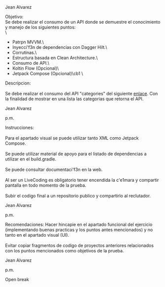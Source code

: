 
Jean Alvarez

Objetivo:\
Se debe realizar el consumo de un API donde se demuestre el conocimiento y manejo de los siguientes puntos:\
\
- Patrpn MVVM.\
- Inyecci\'f3n de dependencias con Dagger Hilt.\
- Corrutinas.\
- Estructura basada en Clean Architecture.\
- Consumo de API.\
- Koltin Flow (Opcional)\
- Jetpack Compose (Opcional)\cb1 \

Descripcion:\
\
Se debe realizar el consumo del API "categories" del siguiente [enlace](https://api.chucknorris.io/). Con la finalidad de mostrar en una lista las categorias que retorna el API.

Jean Alvarez

p.m.

Instrucciones:\
\
Para el apartado visual se puede utilizar tanto XML como Jetpack Compose.\
\
Se puede utilizar material de apoyo para el listado de dependencias a utilizar en el build.gradle.\
\
Se puede consultar documentaci\'f3n en la web.\
\
Al ser un LiveCoding es obligatorio tener encendida la c\'e1mara y compartir pantalla en todo momento de la prueba.\
\
Subir el codigo final a un repositorio publico y compartirlo al reclutador.

Jean Alvarez

p.m.

Recomendaciones:
Hacer hincapie en el apartado funcional del ejercicio (implementando buenas practicas y los puntos antes mencionados) y no tanto en el apartado visual (UI). \
\
Evitar copiar fragmentos de codigo de proyectos anteriores relacionados con los puntos mencionados como objetivos de la prueba.

Jean Alvarez

p.m.

Open break